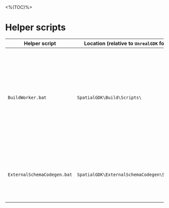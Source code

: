 <%(TOC)%>
# Helper scripts

| Helper script | Location (relative to `UnrealGDK` folder) | Parameters | Description |
| --- | --- | --- | --- |
| `BuildWorker.bat` | `SpatialGDK\Build\Scripts\` | `<target> <platform> <configuration> <YourGame>.uproject [--skip-codegen]` | Example: </br> `BuildWorker.bat ExampleGameEditor Win64 Development ExampleGame.uproject` </br></br> Build, cook and zip your Unreal server-workers and client-workers for use with a SpatialOS cloud deployment (uploaded using [`spatial cloud upload`](https://docs.improbable.io/reference/latest/shared/deploy/deploy-cloud)). </br></br>  The following `<target>`s  generate zipped workers: </br> - `<YourGame>` </br> - `<YourGame>Server` </br> - `<YourGame>Editor` </br></br> Any other `<target>` passes all arguments to `Engine\Build\BatchFiles\Build.bat` with no cooking or zipping performed.|
| `ExternalSchemaCodegen.bat` | `SpatialGDK\ExternalSchemaCodegen\Scripts\`  | `<schema_directory> <output_code_directory>` | Example: </br> `ExternalSchemaCodegen.bat ./spatial/schema/my_external_schema ./Game/Source/ThirdPersonShooter/ExternalSchemaCodegen` </br></br> Run the code generator binary created by the Setup.bat script to generate SpatialOS schema component types and an interface for sending and registering callbacks for receiving SpatialOS component updates.|
